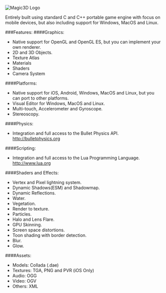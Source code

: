 ![Magic3D Logo](http://www.magictech.com.br/images/magic3d.png)

Entirely built using standard C and C++ portable game engine with focus on mobile devices, but also including support for Windows, MacOS and Linux.

###Features:
####Graphics:

* Native support for OpenGL and OpenGL ES, but you can implement your own renderer.
* 2D and 3D Objects.
* Texture Atlas
* Materials
* Shaders
* Camera System

####Platforms:

* Native support for iOS, Android, Windows, MacOS and Linux, but you can port to other platforms.
* Visual Editor for Windows, MacOS and Linux.
* Multi-touch, Accelerometer and Gyroscope.
* Stereoscopy.

####Physics:

* Integration and full access to the Bullet Physics API. http://bulletphysics.org

####Scripting:

* Integration and full access to the Lua Programming Language. http://www.lua.org

####Shaders and Effects:

* Vertex and Pixel lightning system.
* Dynamic Shadows(ESM) and Shadowmap.
* Dynamic Reflections.
* Water.
* Vegetation.
* Render to texture.
* Particles.
* Halo and Lens Flare.
* GPU Skinning.
* Screen space distortions.
* Toon shading with border detection.
* Blur.
* Glow.

####Assets:

* Models: Collada (.dae)
* Textures: TGA, PNG and PVR (iOS Only)
* Audio: OGG
* Video: OGV
* Others: XML
